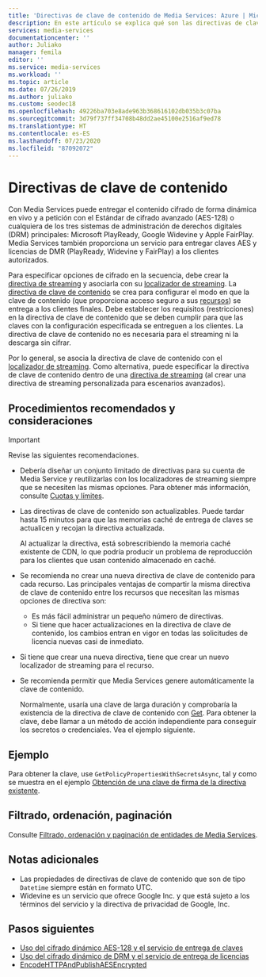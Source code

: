 ```yaml
---
title: 'Directivas de clave de contenido de Media Services: Azure | Microsoft Docs'
description: En este artículo se explica qué son las directivas de clave de contenido y cómo las usa Azure Media Services.
services: media-services
documentationcenter: ''
author: Juliako
manager: femila
editor: ''
ms.service: media-services
ms.workload: ''
ms.topic: article
ms.date: 07/26/2019
ms.author: juliako
ms.custom: seodec18
ms.openlocfilehash: 49226ba703e8ade963b368616102db035b3c07ba
ms.sourcegitcommit: 3d79f737ff34708b48dd2ae45100e2516af9ed78
ms.translationtype: HT
ms.contentlocale: es-ES
ms.lasthandoff: 07/23/2020
ms.locfileid: "87092072"
---
```

# <a name="content-key-policies"></a>Directivas de clave de contenido

Con Media Services puede entregar el contenido cifrado de forma dinámica en vivo y a petición con el Estándar de cifrado avanzado (AES-128) o cualquiera de los tres sistemas de administración de derechos digitales (DRM) principales: Microsoft PlayReady, Google Widevine y Apple FairPlay. Media Services también proporciona un servicio para entregar claves AES y licencias de DMR (PlayReady, Widevine y FairPlay) a los clientes autorizados. 

Para especificar opciones de cifrado en la secuencia, debe crear la [directiva de streaming](streaming-policy-concept.md) y asociarla con su [localizador de streaming](streaming-locators-concept.md). La [directiva de clave de contenido](/rest/api/media/contentkeypolicies) se crea para configurar el modo en que la clave de contenido (que proporciona acceso seguro a sus [recursos](assets-concept.md)) se entrega a los clientes finales. Debe establecer los requisitos (restricciones) en la directiva de clave de contenido que se deben cumplir para que las claves con la configuración especificada se entreguen a los clientes. La directiva de clave de contenido no es necesaria para el streaming ni la descarga sin cifrar. 

Por lo general, se asocia la directiva de clave de contenido con el [localizador de streaming](streaming-locators-concept.md). Como alternativa, puede especificar la directiva de clave de contenido dentro de una [directiva de streaming](streaming-policy-concept.md) (al crear una directiva de streaming personalizada para escenarios avanzados). 

## <a name="best-practices-and-considerations"></a>Procedimientos recomendados y consideraciones

> [!IMPORTANT]
> Revise las siguientes recomendaciones.

* Debería diseñar un conjunto limitado de directivas para su cuenta de Media Service y reutilizarlas con los localizadores de streaming siempre que se necesiten las mismas opciones. Para obtener más información, consulte [Cuotas y límites](limits-quotas-constraints.md).
* Las directivas de clave de contenido son actualizables. Puede tardar hasta 15 minutos para que las memorias caché de entrega de claves se actualicen y recojan la directiva actualizada. 

   Al actualizar la directiva, está sobrescribiendo la memoria caché existente de CDN, lo que podría producir un problema de reproducción para los clientes que usan contenido almacenado en caché.  
* Se recomienda no crear una nueva directiva de clave de contenido para cada recurso. Las principales ventajas de compartir la misma directiva de clave de contenido entre los recursos que necesitan las mismas opciones de directiva son:
   
   * Es más fácil administrar un pequeño número de directivas.
   * Si tiene que hacer actualizaciones en la directiva de clave de contenido, los cambios entran en vigor en todas las solicitudes de licencia nuevas casi de inmediato.
* Si tiene que crear una nueva directiva, tiene que crear un nuevo localizador de streaming para el recurso.
* Se recomienda permitir que Media Services genere automáticamente la clave de contenido. 

   Normalmente, usaría una clave de larga duración y comprobaría la existencia de la directiva de clave de contenido con [Get](/rest/api/media/contentkeypolicies/get). Para obtener la clave, debe llamar a un método de acción independiente para conseguir los secretos o credenciales. Vea el ejemplo siguiente.

## <a name="example"></a>Ejemplo

Para obtener la clave, use `GetPolicyPropertiesWithSecretsAsync`, tal y como se muestra en el ejemplo [Obtención de una clave de firma de la directiva existente](get-content-key-policy-dotnet-howto.md#get-contentkeypolicy-with-secrets).

## <a name="filtering-ordering-paging"></a>Filtrado, ordenación, paginación

Consulte [Filtrado, ordenación y paginación de entidades de Media Services](entities-overview.md).

## <a name="additional-notes"></a>Notas adicionales

* Las propiedades de directivas de clave de contenido que son de tipo `Datetime` siempre están en formato UTC.
* Widevine es un servicio que ofrece Google Inc. y que está sujeto a los términos del servicio y la directiva de privacidad de Google, Inc.

## <a name="next-steps"></a>Pasos siguientes

* [Uso del cifrado dinámico AES-128 y el servicio de entrega de claves](protect-with-aes128.md)
* [Uso del cifrado dinámico de DRM y el servicio de entrega de licencias](protect-with-drm.md)
* [EncodeHTTPAndPublishAESEncrypted](https://github.com/Azure-Samples/media-services-v3-dotnet-core-tutorials/tree/master/NETCore/EncodeHTTPAndPublishAESEncrypted)
